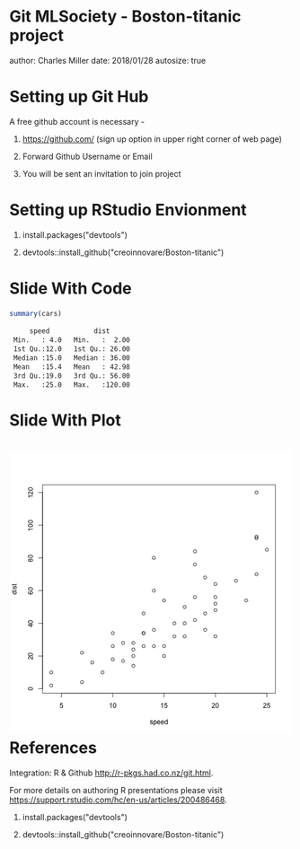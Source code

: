 Git MLSociety - Boston-titanic project
========================================================
author: Charles Miller
date: 2018/01/28
autosize: true

Setting up Git Hub
========================================================

A free github account is necessary -

1) https://github.com/ (sign up option in upper right corner of web page)

2) Forward Github Username or Email

3) You will be sent an invitation to join project


Setting up RStudio Envionment
========================================================

1) install.packages("devtools") 

2) devtools::install_github("creoinnovare/Boston-titanic")

Slide With Code
========================================================


```r
summary(cars)
```

```
     speed           dist       
 Min.   : 4.0   Min.   :  2.00  
 1st Qu.:12.0   1st Qu.: 26.00  
 Median :15.0   Median : 36.00  
 Mean   :15.4   Mean   : 42.98  
 3rd Qu.:19.0   3rd Qu.: 56.00  
 Max.   :25.0   Max.   :120.00  
```

Slide With Plot
========================================================

![plot of chunk unnamed-chunk-2](Git_MLSociety-figure/unnamed-chunk-2-1.png)
References
========================================================

Integration: R & Github
<http://r-pkgs.had.co.nz/git.html>.

For more details on authoring R presentations please visit <https://support.rstudio.com/hc/en-us/articles/200486468>.

1) install.packages("devtools") 

2) devtools::install_github("creoinnovare/Boston-titanic")
